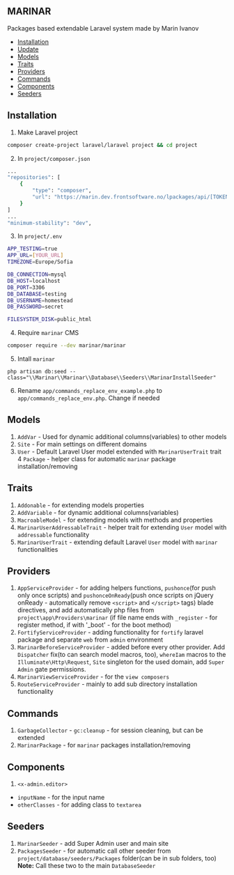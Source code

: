 ## MARINAR

Packages based extendable Laravel system made by Marin Ivanov

- [Installation](#installation)
- [Update](#update)
- [Models](#models)
- [Traits](#traits)
- [Providers](#providers)
- [Commands](#commands)
- [Components](#components)
- [Seeders](#seeders)

## Installation
1. Make Laravel project
```bash
composer create-project laravel/laravel project && cd project
```

2. In `project/composer.json`
```bash 
...
"repositories": [
    {
        "type": "composer",
        "url": "https://marin.dev.frontsoftware.no/lpackages/api/[TOKEN]"
    }
]
...
"minimum-stability": "dev",
```

3. In `project/.env`
```bash 
APP_TESTING=true
APP_URL=[YOUR_URL]
TIMEZONE=Europe/Sofia

DB_CONNECTION=mysql
DB_HOST=localhost
DB_PORT=3306
DB_DATABASE=testing
DB_USERNAME=homestead
DB_PASSWORD=secret

FILESYSTEM_DISK=public_html
```

4. Require `marinar` CMS
```bash
composer require --dev marinar/marinar
```

5. Intall `marinar`
```
php artisan db:seed --class="\\Marinar\\Marinar\\Database\\Seeders\\MarinarInstallSeeder"
```

6. Rename `app/commands_replace_env_example.php` to `app/commands_replace_env.php`. Change if needed

## Models
1. `AddVar` - Used for dynamic additional columns(variables) to other models
2. `Site` - For main settings on different domains
3. `User` - Default Laravel User model extended with `MarinarUserTrait` trait
4 `Package` - helper class for automatic `marinar` package installation/removing
   
## Traits 
1. `Addonable` - for extending models properties 
2. `AddVariable` - for dynamic additional columns(variables)
3. `MacroableModel` - for extending models with methods and properties
4. `MarinarUserAddressableTrait` - helper trait for extending `User` model with `addressable` functionality
5. `MarinarUserTrait` - extending default Laravel `User` model with `marinar` functionalities

## Providers
1. `AppServiceProvider` - for adding helpers functions, `pushonce`(for push only once scripts) and 
   `pushonceOnReady`(push once scripts on jQuery onReady - automatically remove `<script>` and `</script>` tags) blade directives,
   and add automatically php files from `project\app\Providers\marinar`
   (if file name ends with `_register` - for register method, if with '_boot' - for the boot method)
2. `FortifyServiceProvider` - adding functionality for `fortify` laravel package and separate `web` from `admin` environment
3. `MarinarBeforeServiceProvider` - added before every other provider. Add `Dispatcher` fix(to can search model macros, too),
   `whereIam` macros to the `Illuminate\Http\Request`, `Site` singleton for the used domain, add `Super Admin` gate permissions.
4. `MarinarViewServiceProvider` - for the `view composers`
5. `RouteServiceProvider` - mainly to add sub directory installation functionality

## Commands
1. `GarbageCollector` - `gc:cleanup` - for session cleaning, but can be extended
2. `MarinarPackage` - for `marinar` packages installation/removing

## Components
1. `<x-admin.editor>`
- `inputName` - for the input name
- `otherClasses` - for adding class to `textarea`

## Seeders
1. `MarinarSeeder` - add Super Admin user and main site 
2. `PackagesSeeder` - for automatic call other seeder from `project/database/seeders/Packages` folder(can be in sub folders, too)
__Note:__ Call these two to the main `DatabaseSeeder`
